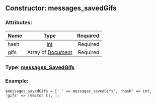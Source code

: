 ## Constructor: messages\_savedGifs  

### Attributes:

| Name     |    Type       | Required |
|----------|:-------------:|---------:|
|hash|[int](../types/int.md) | Required|
|gifs|Array of [Document](../types/Document.md) | Required|



### Type: [messages\_SavedGifs](../types/messages_SavedGifs.md)


### Example:

```
$messages_savedGifs = ['_' => messages_savedGifs', 'hash' => int, 'gifs' => [Vector t], ];
```